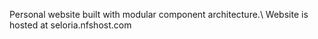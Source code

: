 
Personal website built with modular component architecture.\\
Website is hosted at seloria.nfshost.com

